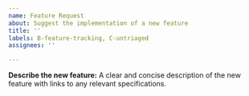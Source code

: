 ```yaml
---
name: Feature Request
about: Suggest the implementation of a new feature
title: ''
labels: B-feature-tracking, C-untriaged
assignees: ''

---
```


**Describe the new feature:**
A clear and concise description of the new feature with links to any relevant specifications.
